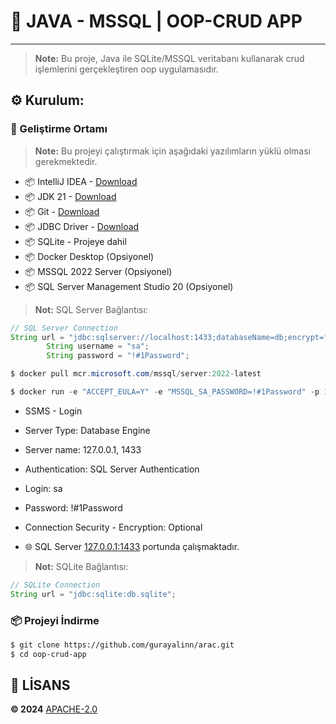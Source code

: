 
# 🚀 JAVA - MSSQL | OOP-CRUD APP

---

> **Note:** Bu proje, Java ile SQLite/MSSQL veritabanı kullanarak crud işlemlerini gerçekleştiren oop uygulamasıdır.

## ⚙️ Kurulum:

### 📝 Geliştirme Ortamı

> **Note:** Bu projeyi çalıştırmak için aşağıdaki yazılımların yüklü olması gerekmektedir.
- 📦 IntelliJ IDEA - [Download](https://www.jetbrains.com/idea/download)
- 📦 JDK 21 - [Download](https://www.oracle.com/java/technologies/javase-jdk11-downloads.html)
- 📦 Git - [Download](https://git-scm.com/downloads)
- 📦 JDBC Driver - [Download](https://docs.microsoft.com/en-us/sql/connect/jdbc/download-microsoft-jdbc-driver-for-sql-server?view=sql-server-ver15)
- 📦 SQLite - Projeye dahil
- 📦 Docker Desktop (Opsiyonel)
- 📦 MSSQL 2022 Server (Opsiyonel)
- 📦 SQL Server Management Studio 20 (Opsiyonel)

> **Not:** SQL Server Bağlantısı:

```java
// SQL Server Connection
String url = "jdbc:sqlserver://localhost:1433;databaseName=db;encrypt=false;trustServerCertificate=true";
        String username = "sa";
        String password = "!#1Password";
```

```powershell
$ docker pull mcr.microsoft.com/mssql/server:2022-latest

$ docker run -e "ACCEPT_EULA=Y" -e "MSSQL_SA_PASSWORD=!#1Password" -p 1433:1433 --name mssql --hostname mssql -d mcr.microsoft.com/mssql/server:2022-latest
```

- SSMS - Login
- Server Type: Database Engine
- Server name: 127.0.0.1, 1433
- Authentication: SQL Server Authentication
- Login: sa
- Password: !#1Password
- Connection Security - Encryption: Optional

- 🌐 SQL Server [127.0.0.1:1433](http://127.0.0.1:1433) portunda çalışmaktadır.

> **Not:** SQLite Bağlantısı:

```java
// SQLite Connection
String url = "jdbc:sqlite:db.sqlite";
```

### 📦 Projeyi İndirme

```bash
$ git clone https://github.com/gurayalinn/arac.git
$ cd oop-crud-app
```

## 📃 LİSANS

<strong> &copy; 2024</strong> [APACHE-2.0](LICENSE)

